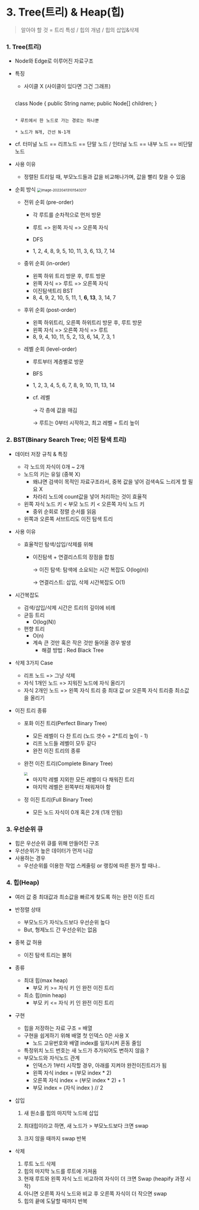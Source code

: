# 3. Tree(트리) & Heap(힙)

> 알아야 할 것 = 트리 특성 / 힙의 개념 / 힙의 삽입&삭제



### 1. Tree(트리)

* Node와 Edge로 이루어진 자료구조

* 특징

  * 사이클 X (사이클이 있다면 그건 그래프)

    ```java
  class Node {
        public String name;
        public Node[] children;
    }
    ```
  
  * 루트에서 한 노드로 가는 경로는 하나뿐

  * 노드가 N개, 간선 N-1개

* cf. 터미널 노드 == 리프노드 == 단말 노드 / 인터널 노드 == 내부 노드 == 비단말 노드

* 사용 이유

  * 정렬된 트리일 때, 부모노드들과 값을 비교해나가며, 값을 빨리 찾을 수 있음
  
* 순회 방식
  <img src="https://user-images.githubusercontent.com/70613905/163101845-9d10a191-33dd-4d2c-b800-996fe6c8d07b.JPG" alt="image-20220413101543217" style="zoom:67%;" />

  * 전위 순회 (pre-order)

    * 각 루트를 순차적으로 먼저 방문
    * 루트 => 왼쪽 자식 => 오른쪽 자식
    * DFS

    * 1, 2, 4, 8, 9, 5, 10, 11, 3, 6, 13, 7, 14

  * 중위 순회 (in-order)

    * 왼쪽 하위 트리 방문 후, 루트 방문
    * 왼쪽 자식 => 루트 => 오른쪽 자식
    * 이진탐색트리 BST
    * 8, 4, 9, 2, 10, 5, 11, 1, **6, 13**, 3, 14, 7

  * 후위 순회 (post-order)

    * 왼쪽 하위트리, 오른쪽 하위트리 방문 후, 루트 방문
    * 왼쪽 자식 => 오른쪽 자식 => 루트
    * 8, 9, 4, 10, 11, 5, 2, 13, 6, 14, 7, 3, 1

  * 레벨 순회 (level-order)

    * 루트부터 계층별로 방문

    * BFS

    * 1, 2, 3, 4, 5, 6, 7, 8, 9, 10, 11, 13, 14

    * cf. 레벨 

      →   각 층에 값을 매김

      →   루트는 0부터 시작하고, 최고 레벨 = 트리 높이

  

### 2. BST(Binary Search Tree; 이진 탐색 트리)

* 데이터 저장 규칙 & 특징

  * 각 노드의 자식이 0개 ~ 2개
  * 노드의 키는 유일 (중복 X)
    * 왜냐면 검색이 목적인 자료구조라서, 중복 값을 넣어 검색속도 느리게 할 필요 X
    * 차라리 노드에 count값을 넣어 처리하는 것이 효율적
  * 왼쪽 자식 노드 키 < 부모 노드 키 < 오른쪽 자식 노드 키
    * 중위 순회로 정렬 순서를 읽음
  * 왼쪽과 오른쪽 서브트리도 이진 탐색 트리

* 사용 이유

  * 효율적인 탐색/삽입/삭제를 위해

    * 이진탐색 + 연결리스트의 장점을 합침

      →   이진 탐색: 탐색에 소요되는 시간 복잡도 O(log(n)) 

      →   연결리스트: 삽입, 삭제 시간복잡도 O(1)

* 시간복잡도

  * 검색/삽입/삭제 시간은 트리의 깊이에 비례
  * 균등 트리
    * O(log(N))
  * 편향 트리
    * O(n)
    * 계속 큰 것만 혹은 작은 것만 들어올 경우 발생
      * 해결 방법 : Red Black Tree

* 삭제 3가지 Case

  * 리프 노드 => 그냥 삭제
  * 자식 1개인 노드 => 지워진 노드에 자식 올리기
  * 자식 2개인 노드 => 왼쪽 자식 트리 중 최대 값 or 오른쪽 자식 트리중 최소값을 올리기

* 이진 트리 종류

  * 포화 이진 트리(Perfect Binary Tree)

    * 모든 레벨이 다 찬 트리 (노드 갯수 = 2*트리 높이 - 1)
    * 리프 노드들 레벨이 모두 같다
    * 완전 이진 트리의 종류

  * 완전 이진 트리(Complete Binary Tree)

    <img src="https://user-images.githubusercontent.com/70613905/163101984-dcaaa2a7-6893-4023-bd4e-1b4e986c6bbb.JPG" style="zoom:60%;" />

    * 마지막 레벨 지외한 모든 레벨이 다 채워진 트리
    * 마지막 레벨은 왼쪽부터 채워져야 함

  * 정 이진 트리(Full Binary Tree)

    * 모든 노드 자식이 0개 혹은 2개 (1개 안됨)



### 3. 우선순위 큐

* 힙은 우선순위 큐를 위해 만들어진 구조
* 우선순위가 높은 데이터가 먼저 나감
* 사용하는 경우
  * 우선순위를 이용한 작업 스케줄링 or 랭킹에 따른 뭔가 할 때나..



### 4. 힙(Heap)

* 여러 값 중 최대값과 최소값을 빠르게 찾도록 하는 완전 이진 트리
* 반정렬 상태

  * 부모노드가 자식노드보다 우선순위 높다
  * But, 형제노드 간 우선순위는 없음
* 중복 값 허용

  * 이진 탐색 트리는 불허
* 종류

  * 최대 힙(max heap)
    * 부모 키 >= 자식 키 인 완전 이진 트리
  * 최소 힙(min heap)
    * 부모 키 <= 자식 키 인 완전 이진 트리
* 구현

  * 힙을 저장하는 자료 구조 = 배열
  * 구현을 쉽게하기 위해 배열 첫 인덱스 0은 사용 X
    * 노드 고유번호와 배열 index를 일치시켜 혼동 줄임
  * 특정위치 노드 번호는 새 노드가 추가되어도 변하지 않음 ?
  * 부모노드와 자식노드 관계
    * 인덱스가 1부터 시작할 경우, 아래를 지켜야 완전이진트리가 됨
    * 왼쪽 자식 index = (부모 index * 2)
    * 오른쪽 자식 index = (부모 index * 2) + 1
    * 부모 index = (자식 index ) // 2
* 삽입

  1. 새 원소를 힙의 마지막 노드에 삽입

  2. 최대힙이라고 하면, 새 노드가 > 부모노드보다 크면 swap
  3. 크지 않을 때까지 swap 반복
* 삭제

  1. 루트 노드 삭제
  2. 힙의 마지막 노드를 루트에 가져옴
  3. 현재 루트와 왼쪽 자식 노드 비교하여 자식이 더 크면 Swap (heapify 과정 시작)
  4. 아니면 오른쪽 자식 노드와 비교 후 오른쪽 자식이 더 작으면 swap
  5. 힙의 끝에 도달할 때까지 반복
